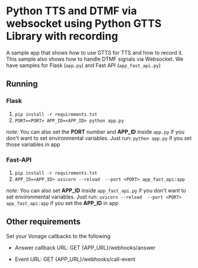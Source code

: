 
# Python TTS and DTMF via websocket using Python GTTS Library with recording

A sample app that shows how to use GTTS for TTS and how to record it.
This sample also shows how to handle DTMF signals via Websocket.
We have samples for Flask (`app.py`) and Fast API (`app_fast_api.py`)

## Running

  
### Flask
1. `pip install -r requirements.txt`
2. `PORT=<PORT> APP_ID=<APP_ID> python app.py`
     

 *note:* You can also set the **PORT** number and **APP_ID** inside `app.py` if you don't want to set environmental variables. Just run:
 `python app.py`
 if you set those variables in app

### Fast-API
1. `pip install -r requirements.txt`
2. `APP_ID=<APP_ID> uvicorn --reload  --port <PORT> app_fast_api:app`
     

 *note:* You can also set **APP_ID** inside `app_fast_api.py` if you don't want to set environmental variables. Just run:
  `uvicorn --reload  --port <PORT> app_fast_api:app`
  if you set the **APP_ID** in app
## Other requirements

  

Set your Vonage callbacks to the following

- Answer callback URL: GET {APP_URL}/webhooks/answer

- Event URL: GET {APP_URL}/webhooks/call-event